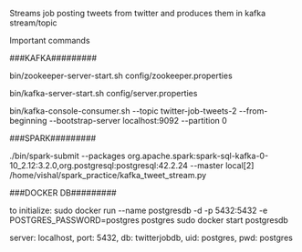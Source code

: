 Streams job posting tweets from twitter and produces them in kafka stream/topic

Important commands


###KAFKA#########

bin/zookeeper-server-start.sh config/zookeeper.properties

bin/kafka-server-start.sh config/server.properties

bin/kafka-console-consumer.sh --topic twitter-job-tweets-2 --from-beginning --bootstrap-server localhost:9092 --partition 0





###SPARK#########

./bin/spark-submit --packages org.apache.spark:spark-sql-kafka-0-10_2.12:3.2.0,org.postgresql:postgresql:42.2.24 --master local[2] /home/vishal/spark_practice/kafka_tweet_stream.py


###DOCKER DB#########

to initialize: sudo docker run --name postgresdb -d -p 5432:5432 -e POSTGRES_PASSWORD=postgres postgres
sudo docker start postgresdb


  server: localhost,
  port: 5432,
  db: twitterjobdb,
  uid: postgres,
  pwd: postgres
